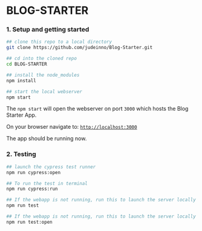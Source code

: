 # BLOG-STARTER

### 1. Setup and getting started

```bash
## clone this repo to a local directory
git clone https://github.com/judeinno/Blog-Starter.git

## cd into the cloned repo
cd BLOG-STARTER

## install the node_modules
npm install

## start the local webserver
npm start
```

The `npm start` will open the webserver on port `3000` which hosts the Blog Starter App.

On your browser navigate to: [`http://localhost:3000`](http://localhost:3000)

The app should be running now.

### 2. Testing

```bash
## launch the cypress test runner
npm run cypress:open
```

```bash
## To run the test in terminal
npm run cypress:run
```

```bash
## If the webapp is not running, run this to launch the server locally and run the tests in terminal.
npm run test
```

```bash
## If the webapp is not running, run this to launch the server locally and launch the cypress test runner.
npm run test:open
```
